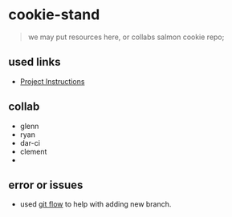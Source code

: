 # cookie-stand

> we may put resources here, or collabs
salmon cookie repo;

## used links

- [Project Instructions](https://codefellows.github.io/code-201-guide/curriculum/class-06/lab/)



## collab
- glenn 
- ryan
- dar-ci
- clement 
- 
## error or issues

- used [git flow](https://git-scm.com/book/en/v2/Git-Branching-Basic-Branching-and-Merging) to help with adding new branch.

